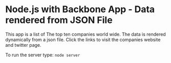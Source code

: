 # Node.js with Backbone App - Data rendered from JSON File

This app is a list of The top ten companies world wide. The data is rendered dynamically from a json file. Click the links to visit the companies website and twitter page. 

To run the server type: <code>node server</code>
